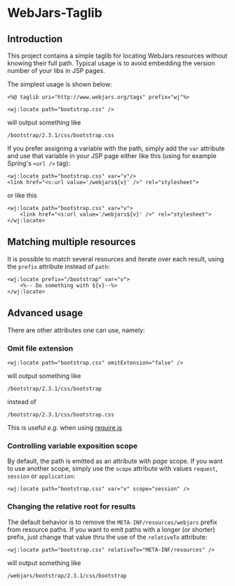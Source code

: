 # WebJars-Taglib

## Introduction
This project contains a simple taglib for locating WebJars resources without knowing their full path. Typical usage is to avoid embedding the version number of your libs in JSP pages.

The simplest usage is shown below:

	<%@ taglib uri="http://www.webjars.org/tags" prefix="wj"%>
	
	<wj:locate path="bootstrap.css" />
	
will output something like

	/bootstrap/2.3.1/css/bootstrap.css
	
If you prefer assigning a variable with the path, simply add the `var` attribute and use that variable in your JSP page either like this (using for example Spring's `<url />` tag):

    <wj:locate path="bootstrap.css" var="v"/>
    <link href="<s:url value='/webjars${v}' />" rel="stylesheet">
or like this

    <wj:locate path="bootstrap.css" var="v">
	    <link href="<s:url value='/webjars${v}' />" rel="stylesheet">
	</wj:locate>

## Matching multiple resources
It is possible to match several resources and iterate over each result, using the `prefix` attribute instead of `path`:

	<wj:locate prefix="/bootstrap" var="v">
		<%-- Do something with ${v}--%>
	</wj:locate>

## Advanced usage
There are other attributes one can use, namely:

### Omit file extension
	<wj:locate path="bootstrap.css" omitExtension="false" />
	
will output something like

	/bootstrap/2.3.1/css/bootstrap
instead of

	/bootstrap/2.3.1/css/bootstrap.css
This is useful _e.g._ when using [require.js](http://requirejs.org)

### Controlling variable exposition scope
By default, the path is emitted as an attribute with _page_ scope. If you want to use another scope, simply use the `scope` attribute with values `request`, `session` or `application`:

	<wj:locate path="bootstrap.css" var="v" scope="session" />

### Changing the relative root for results
The default behavior is to remove the `META-INF/resources/webjars` prefix from resource paths. If you want to emit paths with a longer (or shorter) prefix, just change that value thru the use of the `relativeTo` attribute:

	<wj:locate path="bootstrap.css" relativeTo="META-INF/resources" />
	
will output something like

	/webjars/bootstrap/2.3.1/css/bootstrap
